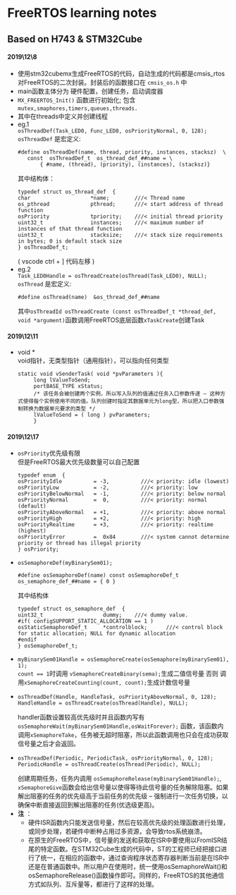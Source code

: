 # FreeRTOS learning notes  
## Based on H743 & STM32Cube

#### 2019\12\8 

- 使用stm32cubemx生成FreeRTOS的代码，自动生成的代码都是cmsis_rtos对FreeRTOS的二次封装。封装后的函数接口在 ``cmsis_os.h`` 中
- main函数主体分为 硬件配置，创建任务，启动调度器
- `MX_FREERTOS_Init()`   函数进行初始化; 包含 `mutex,smaphores,timers,queues,threads.`
- 其中在threads中定义并创建线程
- eg.1  
     `osThreadDef(Task_LED0, Func_LED0, osPriorityNormal, 0, 128);`  
     `osThreadDef` 是宏定义:
     ``` 
     #define osThreadDef(name, thread, priority, instances, stacksz)  \
       	const  osThreadDef_t  os_thread_def_##name = \
        	{ #name, (thread), (priority), (instances), (stacksz)}
     ```
     其中结构体：
     ```
     typedef struct os_thread_def  {
     char                   *name;        ///< Thread name 
     os_pthread             pthread;      ///< start address of thread function
     osPriority             tpriority;    ///< initial thread priority
     uint32_t               instances;    ///< maximum number of instances of that thread function
     uint32_t               stacksize;    ///< stack size requirements in bytes; 0 is default stack size
     } osThreadDef_t;
     ```
     ( vscode ctrl + ] 代码左移 )
- eg.2  
     `Task_LED0Handle = osThreadCreate(osThread(Task_LED0), NULL);`  
     `osThread` 是宏定义:  
     ```
     #define osThread(name)  &os_thread_def_##name
     ```
     其中`osThreadId osThreadCreate (const osThreadDef_t *thread_def, void *argument)`函数调用FreeRTOS底层函数`xTaskCreate`创建Task

#### 2019\12\11
- void *   
  void指针，无类型指针（通用指针），可以指向任何类型
  ```
  static void vSenderTask( void *pvParameters ){
       long lValueToSend;
       portBASE_TYPE xStatus;
       /* 该任务会被创建两个实例，所以写入队列的值通过任务入口参数传递 – 这种方式使得每个实例使用不同的值。队列创建时指定其数据单元为long型，所以把入口参数强制转换为数据单元要求的类型 */
       lValueToSend = ( long ) pvParameters;
       }
  ```
#### 2019\12\17
- `osPriority`优先级有限  
  但是FreeRTOS最大优先级数量可以自己配置
     ```
     typedef enum  {
     osPriorityIdle          = -3,          ///< priority: idle (lowest)
     osPriorityLow           = -2,          ///< priority: low
     osPriorityBelowNormal   = -1,          ///< priority: below normal
     osPriorityNormal        =  0,          ///< priority: normal (default)
     osPriorityAboveNormal   = +1,          ///< priority: above normal
     osPriorityHigh          = +2,          ///< priority: high
     osPriorityRealtime      = +3,          ///< priority: realtime (highest)
     osPriorityError         =  0x84        ///< system cannot determine priority or thread has illegal priority
     } osPriority;
     ```
- `osSemaphoreDef(myBinarySem01);`
     ```
     #define osSemaphoreDef(name) const osSemaphoreDef_t os_semaphore_def_##name = { 0 }
     ```
     其中结构体
     ```
     typedef struct os_semaphore_def  {
     uint32_t                   dummy;    ///< dummy value.
     #if( configSUPPORT_STATIC_ALLOCATION == 1 )
     osStaticSemaphoreDef_t     *controlblock;      ///< control block for static allocation; NULL for dynamic allocation
     #endif
     } osSemaphoreDef_t;
     ```
- `myBinarySem01Handle = osSemaphoreCreate(osSemaphore(myBinarySem01), 1);`  
  `count == 1`时调用 `vSemaphoreCreateBinary(sema);`生成二值信号量 否则
  调用`xSemaphoreCreateCounting(count, count);`生成计数信号量
- ```
  osThreadDef(Handle, HandleTask, osPriorityAboveNormal, 0, 128);
  HandleHandle = osThreadCreate(osThread(Handle), NULL);
  ```
  handler函数设置较高优先级时并且函数内写有
  `osSemaphoreWait(myBinarySem01Handle,osWaitForever);` 函数，该函数内调用`xSemaphoreTake`，任务被无超时阻塞，所以此函数调用也只会在成功获取信号量之后才会返回。
- ```
  osThreadDef(Periodic, PeriodicTask, osPriorityNormal, 0, 128);
  PeriodicHandle = osThreadCreate(osThread(Periodic), NULL);
  ```
  创建周期任务，任务内调用 `osSemaphoreRelease(myBinarySem01Handle);`,   
  `xSemaphoreGive`函数会给出信号量以使得等待此信号量的任务解除阻塞。如果解出阻塞的任务的优先级高于当前任务的优先级 – 强制进行一次任务切换，以确保中断直接返回到解出阻塞的任务(优选级更高)。
- **注** ：
  - 硬件ISR函数内只能发送信号量，然后在较高优先级的处理函数进行处理，或同步处理，若硬件中断种占用过多资源，会导致rtos系统崩溃。
  - 在原生的FreeRTOS中，信号量的发送和获取在ISR中要使用以FromISR结尾的特定函数。在STM32Cube生成的代码中，ST的工程师已经把接口进行了统一，在相应的函数中，通过查询程序状态寄存器判断当前是在ISR中还是在普通函数中。所以用户在使用时，统一使用osSemaphoreWait()和osSemaphoreRelease()函数操作即可。同样的，FreeRTOS的其他通信方式如队列、互斥量等，都进行了这样的处理。

  